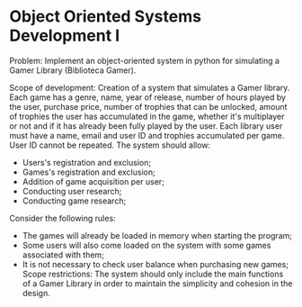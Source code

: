 # Object Oriented Systems Development I

Problem:
Implement an object-oriented system in python for simulating a Gamer Library (Biblioteca Gamer).

Scope of development:
Creation of a system that simulates a Gamer library. Each game has a genre, name, year of
release, number of hours played by the user, purchase price, number of trophies
that can be unlocked, amount of trophies the user has accumulated in the game, whether it's multiplayer or
not and if it has already been fully played by the user. Each library user must have a name, email and user ID and trophies accumulated per game. User ID cannot be repeated. The system should allow:
- Users's registration and exclusion;
- Games's registration and exclusion;
- Addition of game acquisition per user;
- Conducting user research;
- Conducting game research;

Consider the following rules:
- The games will already be loaded in memory when starting the program;
- Some users will also come loaded on the system with some games associated with them;
- It is not necessary to check user balance when purchasing new games;
Scope restrictions:
The system should only include the main functions of a Gamer Library in order to maintain the
simplicity and cohesion in the design.
